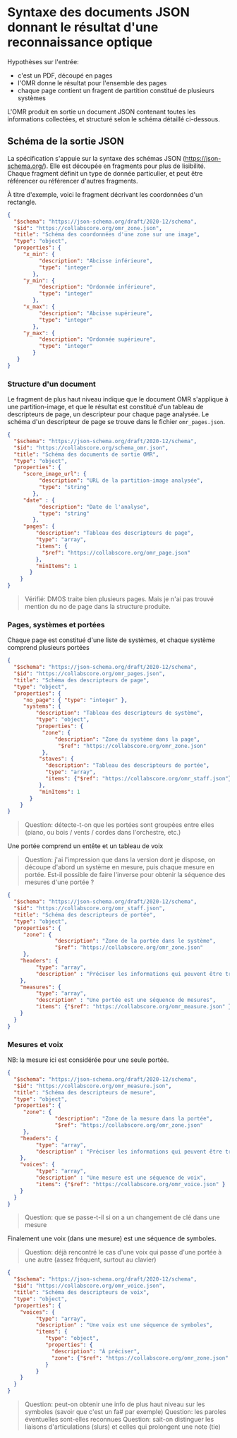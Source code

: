 # Syntaxe des documents JSON donnant le résultat d'une reconnaissance optique

Hypothèses sur l'entrée: 
 
  - c'est un PDF, découpé en pages
  - l'OMR donne le résultat pour l'ensemble des pages
  - chaque page contient un fragent de partition constitué de plusieurs systèmes

L'OMR produit en sortie un document JSON contenant toutes les informations collectées, et structuré selon
le schéma détaillé ci-dessous.

## Schéma de la sortie JSON

La spécification s'appuie sur la syntaxe des schémas JSON (https://json-schema.org/). Elle est découpée
en fragments pour plus de lisibilité. Chaque fragment définit un type de donnée particulier, et peut être référencer
ou référencer d'autres fragments.

À titre d'exemple, voici le fragment décrivant les coordonnées d'un rectangle.

```json
{
  "$schema": "https://json-schema.org/draft/2020-12/schema",
  "$id": "https://collabscore.org/omr_zone.json",
  "title": "Schéma des coordonnées d'une zone sur une image",
  "type": "object",
  "properties": {
     "x_min": {
          "description": "Abcisse inférieure",
          "type": "integer"
        },
     "y_min": {
          "description": "Ordonnée inférieure",
          "type": "integer"
        },
     "x_max": {
          "description": "Abcisse supérieure",
          "type": "integer"
        },
     "y_max": {
          "description": "Ordonnée supérieure",
          "type": "integer"
        }
   }
}
```

### Structure d'un document

Le fragment de plus haut niveau indique que le document OMR s'applique à une partition-image, et que le résultat
est constitué d'un tableau de descripteurs de page, un
descripteur pour chaque page analysée. Le schéma d'un descripteur de page se trouve dans le fichier  ``omr_pages.json``.

```json
{
  "$schema": "https://json-schema.org/draft/2020-12/schema",
  "$id": "https://collabscore.org/schema_omr.json",
  "title": "Schéma des documents de sortie OMR",
  "type": "object",
  "properties": {
     "score_image_url": {
          "description": "URL de la partition-image analysée",
          "type": "string"
        },
     "date" : {
          "description": "Date de l'analyse",
          "type": "string"
        },  
     "pages": {
         "description": "Tableau des descripteurs de page",
         "type": "array",
         "items": {
           "$ref": "https://collabscore.org/omr_page.json"
         },
         "minItems": 1
       }
    }
}
```

> Vérifié: DMOS traite bien plusieurs pages. Mais je n'ai pas trouvé mention du no de page dans la structure produite.

### Pages, systèmes et portées

Chaque page est constitué d'une liste de systèmes, et chaque système comprend plusieurs portées

```json
{
  "$schema": "https://json-schema.org/draft/2020-12/schema",
  "$id": "https://collabscore.org/omr_pages.json",
  "title": "Schéma des descripteurs de page",
  "type": "object",
  "properties": {
     "no_page": { "type": "integer" },
     "systems": {
         "description": "Tableau des descripteurs de système",
         "type": "object",
         "properties": {
           "zone": {
               "description": "Zone du système dans la page",
                "$ref": "https://collabscore.org/omr_zone.json"
           },
          "staves": {
            "description": "Tableau des descripteurs de portée",
            "type": "array",
            "items": {"$ref": "https://collabscore.org/omr_staff.json"},
          },
          "minItems": 1
       }
    }
}
```

> Question: détecte-t-on que les portées sont groupées entre elles (piano, ou bois / vents / cordes dans l'orchestre, etc.)

Une portée comprend un entête et un tableau de voix

> Question: j'ai l'impression que dans la version dont je dispose, on découpe d'abord un système en mesure, puis chaque mesure en portée. Est-il possible de faire l'inverse 
> pour obtenir la séquence des mesures d'une portée ? 

```json
{
  "$schema": "https://json-schema.org/draft/2020-12/schema",
  "$id": "https://collabscore.org/omr_staff.json",
  "title": "Schéma des descripteurs de portée",
  "type": "object",
  "properties": {
     "zone": {
               "description": "Zone de la portée dans le système",
               "$ref": "https://collabscore.org/omr_zone.json"
     },
    "headers": {
         "type": "array",
         "description" : "Préciser les informations qui peuvent être trouvées dans l'entête d'une portée"
    },
    "measures": {
         "type": "array",
         "description" : "Une portée est une séquence de mesures",
         "items": {"$ref": "https://collabscore.org/omr_measure.json" }
    }
  }
}
```

### Mesures et voix

NB: la mesure ici est considérée pour une seule portée.

```json
{
  "$schema": "https://json-schema.org/draft/2020-12/schema",
  "$id": "https://collabscore.org/omr_measure.json",
  "title": "Schéma des descripteurs de mesure",
  "type": "object",
  "properties": {
     "zone": {
               "description": "Zone de la mesure dans la portée",
               "$ref": "https://collabscore.org/omr_zone.json"
     },
    "headers": {
         "type": "array",
         "description" : "Préciser les informations qui peuvent être trouvées dans l'entête d'une mesure"
    },
    "voices": {
         "type": "array",
         "description" : "Une mesure est une séquence de voix",
         "items": {"$ref": "https://collabscore.org/omr_voice.json" }
    }
  }
}
```

> Question: que se passe-t-il si on a un changement de clé dans une mesure

Finalement une voix (dans une mesure) est une séquence de symboles.

> Question: déjà rencontré le cas d'une voix qui passe d'une portée à une autre (assez fréquent, surtout au clavier)


```json
{
  "$schema": "https://json-schema.org/draft/2020-12/schema",
  "$id": "https://collabscore.org/omr_voice.json",
  "title": "Schéma des descripteurs de voix",
  "type": "object",
  "properties": {
    "voices": {
         "type": "array",
         "description" : "Une voix est une séquence de symboles",
         "items": {
            "type": "object",
            "properties": {
              "description": "À préciser",
              "zone": {"$ref": "https://collabscore.org/omr_zone.json" }
            }
         }
    }
  }
}
```

> Question: peut-on obtenir une info de plus haut niveau sur les symboles  (savoir que c'est un fa# par exemple)
> Question: les paroles éventuelles sont-elles reconnues
> Question: sait-on distinguer les liaisons d'articulations (slurs) et celles qui prolongent une note (tie)


